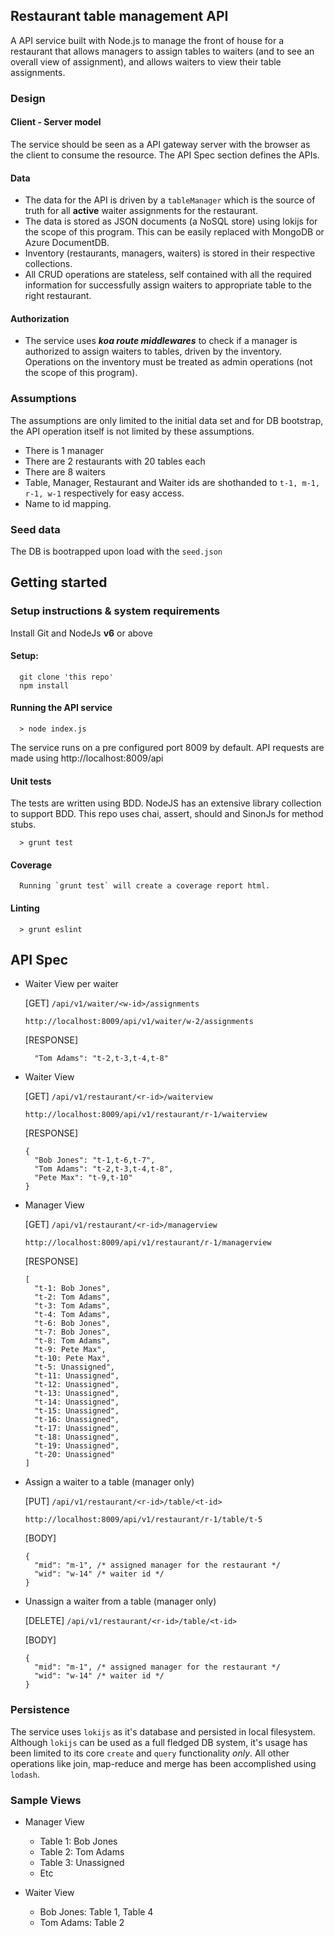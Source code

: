 ## Restaurant table management API

A API service built with Node.js to manage the front of house for a restaurant that allows managers to assign tables to waiters (and to see an overall view of assignment), and allows waiters to view their table assignments.

### Design
#### Client - Server model
The service should be seen as a API gateway server with the browser as the client to consume the resource. The API Spec section defines the APIs.
#### Data
* The data for the API is driven by a `tableManager` which is the source of truth for all **active** waiter assignments for the restaurant.
* The data is stored as JSON documents (a NoSQL store) using lokijs for the scope of this program. This can be easily replaced with MongoDB or Azure DocumentDB.
* Inventory (restaurants, managers, waiters) is stored in their respective collections.
* All CRUD operations are stateless, self contained with all the required information for successfully assign waiters to appropriate table to the right restaurant.
#### Authorization
* The service uses ***koa route middlewares*** to check if a manager is authorized to assign waiters to tables, driven by the inventory. Operations on the inventory must be treated as admin operations (not the scope of this program).

### Assumptions
The assumptions are only limited to the initial data set and for DB bootstrap, the API operation itself is not limited by these assumptions.

* There is 1 manager
* There are 2 restaurants with 20 tables  each
* There are 8 waiters
* Table, Manager, Restaurant and Waiter ids are shothanded to `t-1, m-1, r-1, w-1` respectively for easy access.
* Name to id mapping.

### Seed data
The DB is bootrapped upon load with the `seed.json`

## Getting started
### Setup instructions & system requirements
Install Git and NodeJs **v6** or above

#### Setup:
```
  git clone 'this repo'
  npm install
```
#### Running the API service
```
  > node index.js
```
The service runs on a pre configured port 8009 by default. API requests are made using http://localhost:8009/api 

#### Unit tests
The tests are written using BDD. NodeJS has an extensive library collection to support BDD. This repo uses chai, assert, should and SinonJs for method stubs.
```
  > grunt test
```
#### Coverage

```
  Running `grunt test` will create a coverage report html.
```
#### Linting
```
  > grunt eslint
```

## API Spec
* Waiter View per waiter

  [GET] `/api/v1/waiter/<w-id>/assignments`
  
  `http://localhost:8009/api/v1/waiter/w-2/assignments`
  
  [RESPONSE]
  
  ```  
    "Tom Adams": "t-2,t-3,t-4,t-8"
  ```

* Waiter View

  [GET] `/api/v1/restaurant/<r-id>/waiterview`
  
  `http://localhost:8009/api/v1/restaurant/r-1/waiterview`
  
  [RESPONSE]
  ```
  {
    "Bob Jones": "t-1,t-6,t-7",
    "Tom Adams": "t-2,t-3,t-4,t-8",
    "Pete Max": "t-9,t-10"
  }
  ```

* Manager View

  [GET] `/api/v1/restaurant/<r-id>/managerview`
  
  `http://localhost:8009/api/v1/restaurant/r-1/managerview`
  
  [RESPONSE]
  ```
  [
    "t-1: Bob Jones",
    "t-2: Tom Adams",
    "t-3: Tom Adams",
    "t-4: Tom Adams",
    "t-6: Bob Jones",
    "t-7: Bob Jones",
    "t-8: Tom Adams",
    "t-9: Pete Max",
    "t-10: Pete Max",
    "t-5: Unassigned",
    "t-11: Unassigned",
    "t-12: Unassigned",
    "t-13: Unassigned",
    "t-14: Unassigned",
    "t-15: Unassigned",
    "t-16: Unassigned",
    "t-17: Unassigned",
    "t-18: Unassigned",
    "t-19: Unassigned",
    "t-20: Unassigned"
  ]
  ```

* Assign a waiter to a table (manager only)

  [PUT] `/api/v1/restaurant/<r-id>/table/<t-id>`
  
  `http://localhost:8009/api/v1/restaurant/r-1/table/t-5`
 
  [BODY]
  ```
  {
    "mid": "m-1", /* assigned manager for the restaurant */
    "wid": "w-14" /* waiter id */
  }
  ```
  
* Unassign a waiter from a table (manager only)

  [DELETE] `/api/v1/restaurant/<r-id>/table/<t-id>`

  [BODY]
  ```
  {
    "mid": "m-1", /* assigned manager for the restaurant */
    "wid": "w-14" /* waiter id */
  }
  ```

### Persistence
The service uses `lokijs` as it's database and persisted in local filesystem. Although `lokijs` can be used as a full fledged DB system, it's usage has been limited to its core `create` and `query` functionality *only*. All other operations like join, map-reduce and merge has been accomplished using `lodash`.

### Sample Views
* Manager View
  * Table 1: Bob Jones
  * Table 2: Tom Adams
  * Table 3: Unassigned
  * Etc

* Waiter View
  * Bob Jones: Table 1, Table 4
  * Tom Adams: Table 2
